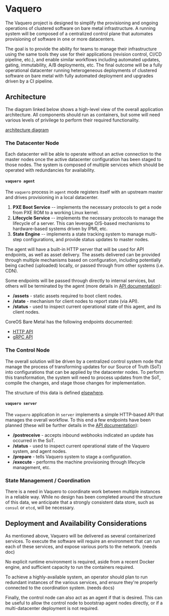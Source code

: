 # Vaquero

The Vaquero project is designed to simplify the provisioning and ongoing operations of clustered software on bare metal infrastructure. A running system will be composed of a centralized control plane that automates provisioning of software in one or more datacenters.

The goal is to provide the ability for teams to manage their infrastructure using the same tools they use for their applications (revision control, CI/CD pipeline, etc.), and enable similar workflows including automated updates, gating, immutability, A/B deployments, etc. The final outcome will be a fully operational datacenter running heterogeneous deployments of clustered software on bare metal with fully automated deployment and upgrades driven by a CI pipeline.

## Architecture

The diagram linked below shows a high-level view of the overall application architecture. All components should run as containers, but some will need various levels of privilege to perform their required functionality.

[architecture diagram][1]

### The Datacenter Node

Each datacenter will be able to operate without an active connection to the master nodes once the active datacenter configuration has been staged to those nodes. The system is composed of multiple services which should be operated with redundancies for availability.

#### `vaquero agent`

The `vaquero` process in `agent` mode registers itself with an upstream master and drives provisioning in a local datacenter.

1. **PXE Boot Service** -- implements the necessary protocols to get a node from PXE ROM to a working Linux kernel.
2. **Lifecycle Service** -- implements the necessary protocols to manage the lifecycle of a server. This can leverage O/S-based mechanisms to hardware-based systems driven by IPMI, etc.
3. **State Engine** -- implements a state tracking system to manage multi-step configurations, and provide status updates to master nodes.

The agent will have a built-in HTTP server that will be used for API endpoints, as well as asset delivery. The assets delivered can be provided through multiple mechanisms based on configuration, including potentially being cached (uploaded) locally, or passed through from other systems (i.e. CDN).

Some endpoints will be passed through directly to internal services, but others will be terminated by the agent (more details in [API documentation][2]):

* **/assets** - static assets required to boot client nodes.
* **/state** - mechanism for client nodes to report state (via API).
* **/status** - used to inspect current operational state of this agent, and its client nodes.

CoreOS Bare Metal has the following endpoints documented:

* [HTTP API][3]
* [gRPC API][4]

### The Control Node

The overall solution will be driven by a centralized control system node that manage the process of transforming updates for our Source of Truth (SoT) into configurations that can be applied by the datacenter nodes. To perform this transformation, the system will need to process updates from the SoT, compile the changes, and stage those changes for implementation.

The structure of this data is defined [elsewhere][5].

#### `vaquero server`

The `vaquero` application in `server` implements a simple HTTP-based API that manages the overall workflow. To this end a few endpoints have been planned (these will be further details in the [API documentation][6]):

* **/postreceive** - accepts inbound webhooks indicated an update has occurred in the SoT.
* **/status** - used to inspect current operational state of the Vaquero system, and agent nodes.
* **/prepare** - tells Vaquero system to stage a configuration.
* **/execute** - performs the machine provisioning through lifecycle management, etc.

### State Management / Coordination

There is a need in Vaquero to coordinate work between multiple instances in a reliable way. While no design has been completed around the structure of this data, we anticipate that a strongly consistent data store, such as `consul` or `etcd`, will be necessary.

## Deployment and Availability Considerations

As mentioned above, Vaquero will be delivered as several containerized services. To execute the software will require an environment that can run each of these services, and expose various ports to the network. (needs doc)

No explicit runtime environment is required, aside from a recent Docker engine, and sufficient capacity to run the containers required.

To achieve a highly-available system, an operator should plan to run redundant instances of the various services, and ensure they're properly connected to the coordination system. (needs docs)

Finally, the control node can also act as an agent if that is desired. This can be useful to allow the control node to bootstrap agent nodes directly, or if a multi-datacenter deployment is not required.

[1]:	architecture.png "architecture"
[2]:	api.md
[3]:	https://github.com/coreos/coreos-baremetal/blob/master/Documentation/api.md
[4]:	https://godoc.org/github.com/coreos/coreos-baremetal/bootcfg/client
[5]:	env-data-structure.md
[6]:	api.md